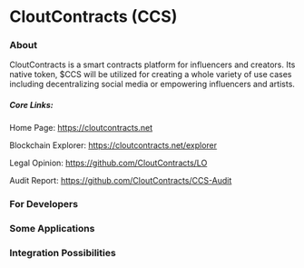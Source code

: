 # CloutContracts (CCS)

### About
CloutContracts is a smart contracts platform for influencers and creators. Its native token, $CCS will be utilized for creating a whole variety of use cases including decentralizing social media or empowering influencers and artists.

##### Core Links: 
Home Page: https://cloutcontracts.net

Blockchain Explorer: https://cloutcontracts.net/explorer

Legal Opinion: https://github.com/CloutContracts/LO

Audit Report: https://github.com/CloutContracts/CCS-Audit

### For Developers

### Some Applications

### Integration Possibilities
